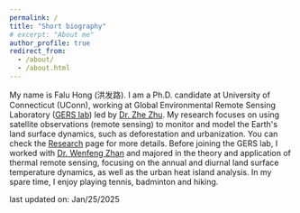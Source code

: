 ```yaml
---
permalink: /
title: "Short biography"
# excerpt: "About me"
author_profile: true
redirect_from: 
  - /about/
  - /about.html
---
```


My name is Falu Hong (洪发路). I am a Ph.D. candidate at University of Connecticut (UConn), working at Global Environmental Remote Sensing Laboratory ([GERS lab](https://gerslab.cahnr.uconn.edu/)) led by [Dr. Zhe Zhu](https://nre.uconn.edu/zhe-zhu/). 
My research focuses on using satellite observations (remote sensing) to monitor and model the Earth's land surface dynamics, such as deforestation and urbanization. You can check the [Research](https://faluhong.github.io/research/) page for more details.
Before joining the GERS lab, I worked with [Dr. Wenfeng Zhan](https://scholar.google.com.hk/citations?user=-VRcMboAAAAJ&hl=en) and majored in the theory and application of thermal remote sensing, focusing on the annual and diurnal land surface temperature dynamics, as well as the urban heat island analysis. 
In my spare time, I enjoy playing tennis, badminton and hiking.

last updated on: Jan/25/2025

<!---
How to edit your site's GitHub repository
------
Many people use a git client to create files on their local computer and then push them to GitHub's servers. If you are not familiar with git, you can directly edit these configuration and markdown files directly in the github.com interface. Navigate to a file (like [this one](https://github.com/academicpages/academicpages.github.io/blob/master/_talks/2012-03-01-talk-1.md) and click the pencil icon in the top right of the content preview (to the right of the "Raw | Blame | History" buttons). You can delete a file by clicking the trashcan icon to the right of the pencil icon. You can also create new files or upload files by navigating to a directory and clicking the "Create new file" or "Upload files" buttons. 

Example: editing a markdown file for a talk
![Editing a markdown file for a talk](/images/editing-talk.png)

For more info
------
More info about configuring academicpages can be found in [the guide](https://academicpages.github.io/markdown/). The [guides for the Minimal Mistakes theme](https://mmistakes.github.io/minimal-mistakes/docs/configuration/) (which this theme was forked from) might also be helpful.
--->
